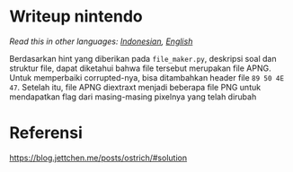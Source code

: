 # Writeup **nintendo**
*Read this in other languages: [Indonesian](README.md), [English](README.en.md)*


Berdasarkan hint yang diberikan pada `file_maker.py`, deskripsi soal dan struktur file, dapat diketahui bahwa file tersebut merupakan file APNG. Untuk memperbaiki corrupted-nya, bisa ditambahkan header file `89 50 4E 47`. Setelah itu, file APNG diextraxt menjadi beberapa file PNG untuk mendapatkan flag dari masing-masing pixelnya yang telah dirubah

# Referensi 
https://blog.jettchen.me/posts/ostrich/#solution
